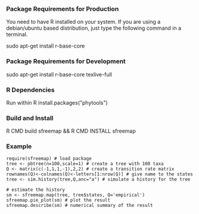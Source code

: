 ### Package Requirements for Production

You need to have R installed on your system. If you are using a debian/ubuntu based distribution, just type the following command in a terminal.

sudo apt-get install r-base-core

### Package Requirements for Development

sudo apt-get install r-base-core texlive-full

###  R Dependencies
Run within R
install.packages("phytools")

### Build and Install
R CMD build sfreemap && R CMD INSTALL sfreemap

### Example

```
require(sfreemap) # load package
tree <- pbtree(n=100,scale=1) # create a tree with 100 taxa
Q <- matrix(c(-1,1,1,-1),2,2) # create a transition rate matrix
rownames(Q)<-colnames(Q)<-letters[1:nrow(Q)] # give name to the states
tree <- sim.history(tree,Q,anc="a") # simulate a history for the tree

# estimate the history
sm <- sfreemap.map(tree, tree$states, Q='empirical')
sfreemap.pie_plot(sm) # plot the result
sfreemap.describe(sm) # numerical summary of the result
```
